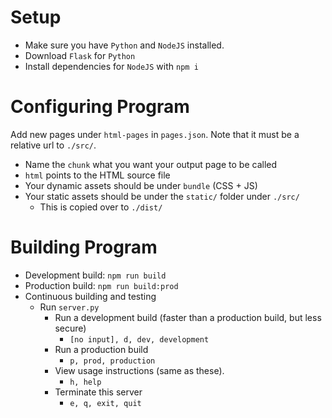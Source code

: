 
# Setup
- Make sure you have `Python` and `NodeJS` installed.
- Download `Flask` for `Python`
- Install dependencies for `NodeJS` with `npm i`

# Configuring Program
Add new pages under `html-pages` in `pages.json`. Note that it must be a relative url to `./src/`.
- Name the `chunk` what you want your output page to be called
- `html` points to the HTML source file
- Your dynamic assets should be under `bundle` (CSS + JS)
- Your static assets should be under the `static/` folder under `./src/`
  - This is copied over to `./dist/`

# Building Program
- Development build: `npm run build`
- Production build: `npm run build:prod`
- Continuous building and testing
  - Run `server.py`
    - Run a development build (faster than a production build, but less secure)
      - `[no input], d, dev, development`
    - Run a production build
      - `p, prod, production`
    - View usage instructions (same as these).
      - `h, help`
    - Terminate this server
      - `e, q, exit, quit`
